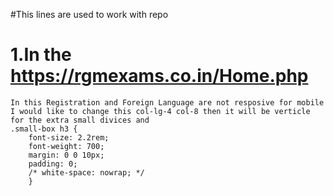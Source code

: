 <!-- # rgmcet_contribution
echo "# rgmcet_contribution" >> README.md
git init
git add README.md
git commit -m "first commit"
git branch -M main
git remote add origin https://github.com/SivaPullaiah/rgmcet_contribution.git
git push -u origin main -->

#This lines are used to work with repo

# 1.In the https://rgmexams.co.in/Home.php
    In this Registration and Foreign Language are not resposive for mobile
    I would like to change this col-lg-4 col-8 then it will be verticle for the extra small divices and 
    .small-box h3 {
        font-size: 2.2rem;
        font-weight: 700;
        margin: 0 0 10px;
        padding: 0;
        /* white-space: nowrap; */
        }
